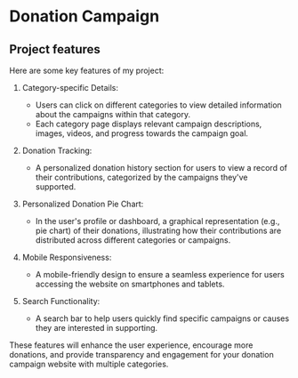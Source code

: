 # Donation Campaign

## Project features

Here are some key features of my project:

1. Category-specific Details:

    * Users can click on different categories to view detailed information about the campaigns within that category.
    * Each category page displays relevant campaign descriptions, images, videos, and progress towards the campaign goal.

2. Donation Tracking:

    * A personalized donation history section for users to view a record of their contributions, categorized by the campaigns they've supported.


3. Personalized Donation Pie Chart:

    * In the user's profile or dashboard, a graphical representation (e.g., pie chart) of their donations, illustrating how their contributions are distributed across different categories or campaigns.


4. Mobile Responsiveness:

    * A mobile-friendly design to ensure a seamless experience for users accessing the website on smartphones and tablets.


5. Search Functionality:

    * A search bar to help users quickly find specific campaigns or causes they are interested in supporting.

These features will enhance the user experience, encourage more donations, and provide transparency and engagement for your donation campaign website with multiple categories.